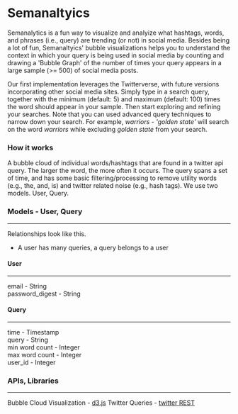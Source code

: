 # Semanaltyics
Semanalytics is a fun way to visualize and analyize what hashtags, words, and phrases (i.e., query)
are trending (or not) in social media. Besides being a lot of fun, Semanaltyics' bubble visualizations helps 
you to understand the context in which your query is being used in social media by counting and drawing a
'Bubble Graph' of the number of times your query appears in a large sample (>= 500) of social media posts.

Our first implementation leverages the Twitterverse, with future versions incorporating other social media sites.
Simply type in a search query, together with the minimum (default: 5) and maximum (default: 100) times the word
should appear in your sample. Then start exploring and refining your searches. Note that you can used advanced
query techniques to narrow down your search. For example, <em>warriors - 'golden state'</em> will search on the
word <em>warriors</em> while excluding <em>golden state</em> from your search. </p>

### How it works
A bubble cloud of individual words/hashtags that are found in a twitter api query. The larger the word, the more often it occurs. The query spans a set of time, and has some basic filtering/processing to remove utility words (e.g., the, and, is) and twitter related noise (e.g., hash tags). We use two models. User, Query. 

### Models - User, Query
---
Relationships look like this.
* A user has many queries, a query belongs to a user

#### User
---
email - String  
password_digest - String

#### Query
---
time - Timestamp  
query - String  
min word count - Integer  
max word count - Integer  
user_id - Integer  

### APIs, Libraries
---
Bubble Cloud Visualization - [d3.js](http://d3js.org)
Twitter Queries - [twitter REST](https://dev.twitter.com/rest/public)

